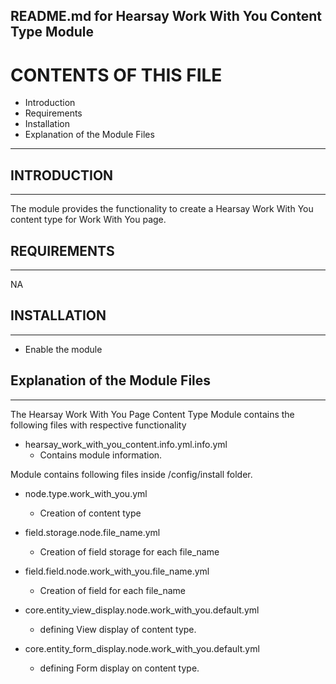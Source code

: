 README.md for Hearsay Work With You Content Type Module
-------------------------------------

# CONTENTS OF THIS FILE

  - Introduction
  - Requirements
  - Installation
  - Explanation of the Module Files

---------------------

## INTRODUCTION
------------

The module provides the functionality to create a Hearsay Work With You content type for Work With You page.



## REQUIREMENTS
------------

NA


## INSTALLATION
------------

- Enable the module


## Explanation of the Module Files
--------------------------------

The Hearsay Work With You Page Content Type Module contains the following files with respective functionality

- hearsay_work_with_you_content.info.yml.info.yml
  - Contains module information.


Module contains following files inside /config/install folder.

- node.type.work_with_you.yml
  - Creation of content type

- field.storage.node.file_name.yml
  - Creation of field storage for each file_name
    
- field.field.node.work_with_you.file_name.yml
  - Creation of field for each file_name

- core.entity_view_display.node.work_with_you.default.yml
  - defining View display of content type.

- core.entity_form_display.node.work_with_you.default.yml
  - defining Form display on content type.